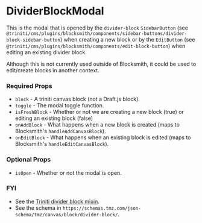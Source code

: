 # DividerBlockModal

This is the modal that is opened by the `divider-block` `SidebarButton` (see `@triniti/cms/plugins/blocksmith/components/sidebar-buttons/divider-block-sidebar-button`) when creating a new block or by the `EditButton` (see `@triniti/cms/plugins/blocksmith/components/edit-block-button`) when editing an existing divider block.

Although this is not currently used outside of Blocksmith, it could be used to edit/create blocks in another context.

### Required Props
+ `block`        - A triniti canvas block (not a Draft.js block).
+ `toggle`       - The modal toggle function.
+ `isFreshBlock` - Whether or not we are creating a new block (true) or editing an existing block (false)
+ `onAddBlock`   - What happens when a new block is created (maps to Blocksmith's `handleAddCanvasBlock`).
+ `onEditBlock`  - What happens when an existing block is edited (maps to Blocksmith's `handleEditCanvasBlock`).

### Optional Props
+ `isOpen`       - Whether or not the modal is open.

### FYI
+ See the [Triniti divider block mixin](https://github.com/triniti/schemas/tree/master/schemas/triniti/canvas/mixin/divider-block).
+ See the schema in `https://schemas.tmz.com/json-schema/tmz/canvas/block/divider-block/`.
